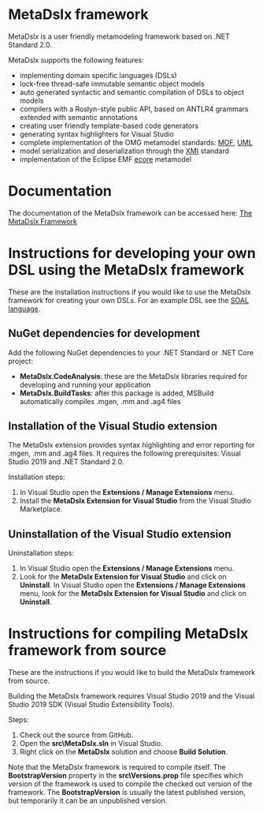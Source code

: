 # MetaDslx framework

MetaDslx is a user friendly metamodeling framework based on .NET Standard 2.0.

MetaDslx supports the following features:
* implementing domain specific languages (DSLs)
* lock-free thread-safe immutable semantic object models
* auto generated syntactic and semantic compilation of DSLs to object models
* compilers with a Roslyn-style public API, based on ANTLR4 grammars extended with semantic annotations
* creating user friendly template-based code generators
* generating syntax highlighters for Visual Studio
* complete implementation of the OMG metamodel standards: [MOF](https://www.omg.org/spec/MOF/), [UML](https://www.omg.org/spec/UML/)
* model serialization and deserialization through the [XMI](https://www.omg.org/spec/XMI/) standard
* implementation of the Eclipse EMF [ecore](https://wiki.eclipse.org/Ecore) metamodel

# Documentation

The documentation of the MetaDslx framework can be accessed here: [The MetaDslx Framework](https://github.com/balazssimon/meta-cs/wiki/The-MetaDslx-Framework)

# Instructions for developing your own DSL using the MetaDslx framework

These are the installation instructions if you would like to use the MetaDslx framework for creating your own DSLs. For an example DSL see the [SOAL language](https://github.com/balazssimon/soal-cs).

## NuGet dependencies for development

Add the following NuGet dependencies to your .NET Standard or .NET Core project:
* **MetaDslx.CodeAnalysis**: these are the MetaDslx libraries required for developing and running your application
* **MetaDslx.BuildTasks**: after this package is added, MSBuild automatically compiles .mgen, .mm and .ag4 files

## Installation of the Visual Studio extension

The MetaDslx extension provides syntax highlighting and error reporting for .mgen, .mm and .ag4 files. It requires the following prerequisites: Visual Studio 2019 and .NET Standard 2.0.

Installation steps:
1. In Visual Studio open the **Extensions / Manage Extensions** menu.
2. Install the **MetaDslx Extension for Visual Studio** from the Visual Studio Marketplace.

## Uninstallation of the Visual Studio extension

Uninstallation steps:
1. In Visual Studio open the **Extensions / Manage Extensions** menu.
2. Look for the **MetaDslx Extension for Visual Studio** and click on **Uninstall**.
In Visual Studio open the **Extensions / Manage Extensions** menu, look for the **MetaDslx Extension for Visual Studio** and click on **Uninstall**.

# Instructions for compiling MetaDslx framework from source

These are the instructions if you would like to build the MetaDslx framework from source.

Building the MetaDslx framework requires Visual Studio 2019 and the Visual Studio 2019 SDK (Visual Studio Extensibility Tools).

Steps:
1. Check out the source from GitHub.
2. Open the **src\MetaDslx.sln** in Visual Studio.
3. Right click on the **MetaDslx** solution and choose **Build Solution**.

Note that the MetaDslx framework is required to compile itself. The **BootstrapVersion** property in the **src\Versions.prop** file specifies which version of the framework is used to compile the checked out version of the framework. The **BootstrapVersion** is usually the latest published version, but temporarily it can be an unpublished version.
